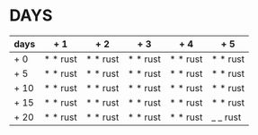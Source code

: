 # DAYS
 | days | + 1      | + 2      | + 3      | + 4      | + 5      |
 | ---- | -------- | -------- | -------- | -------- | -------  |
 | + 0  | * * rust | * * rust | * * rust | * * rust | * * rust |
 | + 5  | * * rust | * * rust | * * rust | * * rust | * * rust |
 | + 10 | * * rust | * * rust | * * rust | * * rust | * * rust |
 | + 15 | * * rust | * * rust | * * rust | * * rust | * * rust |
 | + 20 | * * rust | * * rust | * * rust | * * rust | _ _ rust |
